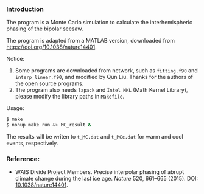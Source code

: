### Introduction
The program is a Monte Carlo simulation to calculate the interhemispheric phasing of the bipolar seesaw.

The program is adapted from a MATLAB version, downloaded from https://doi.org/10.1038/nature14401.

Notice:
1. Some programs are downloaded from network, such as `fitting.f90` and `interp_linear.f90`, and modified by Qun Liu. Thanks for the authors of the open source programs.
2. The program also needs `lapack` and `Intel MKL` (Math Kernel Library), please modify the library paths in `Makefile`.

Usage:
```bash
$ make
$ nohup make run &> MC_result &
```

The results will be writen to `t_MC.dat` and `t_MCc.dat` for warm and cool events, respectively.

### Reference:
* WAIS Divide Project Members. Precise interpolar phasing of abrupt climate change during the last ice age. *Nature* 520, 661–665 (2015). DOI: [10.1038/nature14401](https://doi.org/10.1038/nature14401).
